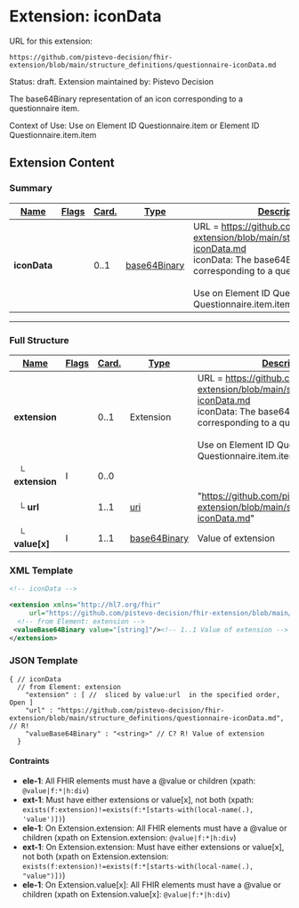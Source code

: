 # Extension: iconData

URL for this extension:

```
https://github.com/pistevo-decision/fhir-extension/blob/main/structure_definitions/questionnaire-iconData.md
```

Status: draft. Extension maintained by: Pistevo Decision

The base64Binary representation of an icon corresponding to a questionnaire item.

Context of Use: Use on Element ID Questionnaire.item or Element ID Questionnaire.item.item

## Extension Content

### Summary

| [Name](https://hl7.org/fhir/R4/formats.html#table) | [Flags](https://hl7.org/fhir/R4/formats.html#table) | [Card.](https://hl7.org/fhir/R4/formats.html#table) | [Type](https://hl7.org/fhir/R4/formats.html#table)                  | [Description & Constraints](https://hl7.org/fhir/R4/formats.html#table)                                                                                                                                                                                                                             |
| -------------------------------------------------- | --------------------------------------------------- | --------------------------------------------------- | ------------------------------------------------------------------- | --------------------------------------------------------------------------------------------------------------------------------------------------------------------------------------------------------------------------------------------------------------------------------------------------- |
| **iconData**                                       |                                                     | 0..1                                                | [base64Binary](https://hl7.org/fhir/R4/datatypes.html#base64Binary) | URL = https://github.com/pistevo-decision/fhir-extension/blob/main/structure_definitions/questionnaire-iconData.md<br>iconData: The base64Binary representation of an icon corresponding to a questionnaire item.<br><br>Use on Element ID Questionnaire.item or Element ID Questionnaire.item.item |

---

### Full Structure

| [Name](https://hl7.org/fhir/R4/formats.html#table) | [Flags](https://hl7.org/fhir/R4/formats.html#table) | [Card.](https://hl7.org/fhir/R4/formats.html#table) | [Type](https://hl7.org/fhir/R4/formats.html#table)                  | [Description & Constraints](https://hl7.org/fhir/R4/formats.html#table)                                                                                                                                                                                                                             |
| -------------------------------------------------- | --------------------------------------------------- | --------------------------------------------------- | ------------------------------------------------------------------- | --------------------------------------------------------------------------------------------------------------------------------------------------------------------------------------------------------------------------------------------------------------------------------------------------- |
| **extension**                                      |                                                     | 0..1                                                | Extension                                                           | URL = https://github.com/pistevo-decision/fhir-extension/blob/main/structure_definitions/questionnaire-iconData.md<br>iconData: The base64Binary representation of an icon corresponding to a questionnaire item.<br><br>Use on Element ID Questionnaire.item or Element ID Questionnaire.item.item |
| &nbsp;&nbsp;└ **extension**                        | I                                                   | 0..0                                                |                                                                     |                                                                                                                                                                                                                                                                                                     |
| &nbsp;&nbsp;└ **url**                              |                                                     | 1..1                                                | [uri](https://hl7.org/fhir/R4/datatypes.html#uri)                   | "https://github.com/pistevo-decision/fhir-extension/blob/main/structure_definitions/questionnaire-iconData.md"                                                                                                                                                                                      |
| &nbsp;&nbsp;└ **value[x]**                         | I                                                   | 1..1                                                | [base64Binary](https://hl7.org/fhir/R4/datatypes.html#base64Binary) | Value of extension                                                                                                                                                                                                                                                                                  |

### XML Template

```xml
<!-- iconData -->

<extension xmlns="http://hl7.org/fhir"
     url="https://github.com/pistevo-decision/fhir-extension/blob/main/structure_definitions/questionnaire-iconData.md" >
  <!-- from Element: extension -->
 <valueBase64Binary value="[string]"/><!-- 1..1 Value of extension -->
</extension>
```

### JSON Template

```
{ // iconData
  // from Element: extension
    "extension" : [ //  sliced by value:url  in the specified order, Open ]
    "url" : "https://github.com/pistevo-decision/fhir-extension/blob/main/structure_definitions/questionnaire-iconData.md", // R!
    "valueBase64Binary" : "<string>" // C? R! Value of extension
  }
```

#### Contraints

- **ele-1**: All FHIR elements must have a @value or children (xpath: `@value|f:*|h:div`)
- **ext-1**: Must have either extensions or value[x], not both (xpath: `exists(f:extension)!=exists(f:*[starts-with(local-name(.), 'value')])`)
- **ele-1**: On Extension.extension: All FHIR elements must have a @value or children (xpath on Extension.extension: `@value|f:*|h:div`)
- **ext-1**: On Extension.extension: Must have either extensions or value[x], not both (xpath on Extension.extension: `exists(f:extension)!=exists(f:*[starts-with(local-name(.), "value")])`)
- **ele-1**: On Extension.value[x]: All FHIR elements must have a @value or children (xpath on Extension.value[x]: `@value|f:*|h:div`)
